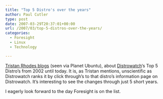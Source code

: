 ```yaml
---
title: "Top 5 Distro's over the years"
author: Paul Cutler
type: post
date: 2007-03-29T20:37:01+00:00
url: /2007/03/top-5-distros-over-the-years/
categories:
  - Foresight
  - Linux
  - Technology

---
```

[Tristan Rhodes blogs][1] (seen via Planet Ubuntu), about [Distrowatch][2]&#8216;s Top 5 Distro&#8217;s from 2002 until today. It is, as Tristan mentions, unscientific as Distrowatch ranks it by click through&#8217;s to that distro&#8217;s information page on Distrowatch. It&#8217;s interesting to see the changes through just 5 short years.

I eagerly look forward to the day Foresight is on the list.

 [1]: http://useopensource.blogspot.com/2007/03/unscientific-linux-popularity-contest.html
 [2]: http://www.distrowatch.com